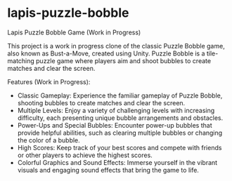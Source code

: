# lapis-puzzle-bobble
Lapis Puzzle Bobble Game (Work in Progress)

This project is a work in progress clone of the classic Puzzle Bobble game, also known as Bust-a-Move, created using Unity. Puzzle Bobble is a tile-matching puzzle game where players aim and shoot bubbles to create matches and clear the screen.

Features (Work in Progress):
- Classic Gameplay: Experience the familiar gameplay of Puzzle Bobble, shooting bubbles to create matches and clear the screen.
- Multiple Levels: Enjoy a variety of challenging levels with increasing difficulty, each presenting unique bubble arrangements and obstacles.
- Power-Ups and Special Bubbles: Encounter power-up bubbles that provide helpful abilities, such as clearing multiple bubbles or changing the color of a bubble.
- High Scores: Keep track of your best scores and compete with friends or other players to achieve the highest scores.
- Colorful Graphics and Sound Effects: Immerse yourself in the vibrant visuals and engaging sound effects that bring the game to life.
